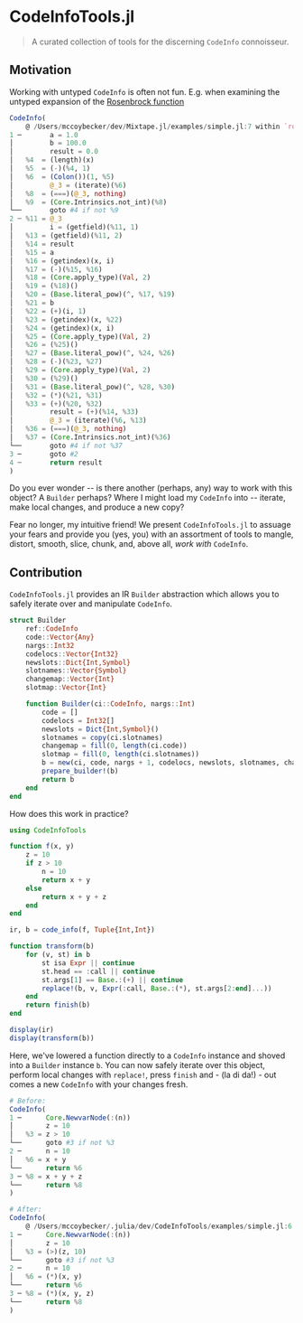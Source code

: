 # CodeInfoTools.jl

> A curated collection of tools for the discerning `CodeInfo` connoisseur.

## Motivation

Working with untyped `CodeInfo` is often not fun. E.g. when examining the untyped expansion of the [Rosenbrock function](https://en.wikipedia.org/wiki/Rosenbrock_function)

```julia
CodeInfo(
    @ /Users/mccoybecker/dev/Mixtape.jl/examples/simple.jl:7 within `rosenbrock'
1 ─       a = 1.0
│         b = 100.0
│         result = 0.0
│   %4  = (length)(x)
│   %5  = (-)(%4, 1)
│   %6  = (Colon())(1, %5)
│         @_3 = (iterate)(%6)
│   %8  = (===)(@_3, nothing)
│   %9  = (Core.Intrinsics.not_int)(%8)
└──       goto #4 if not %9
2 ┄ %11 = @_3
│         i = (getfield)(%11, 1)
│   %13 = (getfield)(%11, 2)
│   %14 = result
│   %15 = a
│   %16 = (getindex)(x, i)
│   %17 = (-)(%15, %16)
│   %18 = (Core.apply_type)(Val, 2)
│   %19 = (%18)()
│   %20 = (Base.literal_pow)(^, %17, %19)
│   %21 = b
│   %22 = (+)(i, 1)
│   %23 = (getindex)(x, %22)
│   %24 = (getindex)(x, i)
│   %25 = (Core.apply_type)(Val, 2)
│   %26 = (%25)()
│   %27 = (Base.literal_pow)(^, %24, %26)
│   %28 = (-)(%23, %27)
│   %29 = (Core.apply_type)(Val, 2)
│   %30 = (%29)()
│   %31 = (Base.literal_pow)(^, %28, %30)
│   %32 = (*)(%21, %31)
│   %33 = (+)(%20, %32)
│         result = (+)(%14, %33)
│         @_3 = (iterate)(%6, %13)
│   %36 = (===)(@_3, nothing)
│   %37 = (Core.Intrinsics.not_int)(%36)
└──       goto #4 if not %37
3 ─       goto #2
4 ┄       return result
)
```

Do you ever wonder -- is there another (perhaps, any) way to work with this object? A `Builder` perhaps? Where I might load my `CodeInfo` into -- iterate, make local changes, and produce a new copy?

Fear no longer, my intuitive friend! We present `CodeInfoTools.jl` to assuage your fears and provide you (yes, you) with an assortment of tools to mangle, distort, smooth, slice, chunk, and, above all, _work with_ `CodeInfo`.

## Contribution

`CodeInfoTools.jl` provides an IR `Builder` abstraction which allows you to safely iterate over and manipulate `CodeInfo`.

```julia
struct Builder
    ref::CodeInfo
    code::Vector{Any}
    nargs::Int32
    codelocs::Vector{Int32}
    newslots::Dict{Int,Symbol}
    slotnames::Vector{Symbol}
    changemap::Vector{Int}
    slotmap::Vector{Int}

    function Builder(ci::CodeInfo, nargs::Int)
        code = []
        codelocs = Int32[]
        newslots = Dict{Int,Symbol}()
        slotnames = copy(ci.slotnames)
        changemap = fill(0, length(ci.code))
        slotmap = fill(0, length(ci.slotnames))
        b = new(ci, code, nargs + 1, codelocs, newslots, slotnames, changemap, slotmap)
        prepare_builder!(b)
        return b
    end
end
```

How does this work in practice?

```julia
using CodeInfoTools

function f(x, y)
    z = 10
    if z > 10
        n = 10
        return x + y
    else
        return x + y + z
    end
end

ir, b = code_info(f, Tuple{Int,Int})

function transform(b)
    for (v, st) in b
        st isa Expr || continue
        st.head == :call || continue
        st.args[1] == Base.:(+) || continue
        replace!(b, v, Expr(:call, Base.:(*), st.args[2:end]...))
    end
    return finish(b)
end

display(ir)
display(transform(b))
```

Here, we've lowered a function directly to a `CodeInfo` instance and shoved into a `Builder` instance `b`. You can now safely iterate over this object, perform local changes with `replace!`, press `finish` and - (la di da!) - out comes a new `CodeInfo` with your changes fresh.

```julia
# Before:
CodeInfo(
1 ─      Core.NewvarNode(:(n))
│        z = 10
│   %3 = z > 10
└──      goto #3 if not %3
2 ─      n = 10
│   %6 = x + y
└──      return %6
3 ─ %8 = x + y + z
└──      return %8
)

# After:
CodeInfo(
    @ /Users/mccoybecker/.julia/dev/CodeInfoTools/examples/simple.jl:6 within `f'
1 ─      Core.NewvarNode(:(n))
│        z = 10
│   %3 = (>)(z, 10)
└──      goto #3 if not %3
2 ─      n = 10
│   %6 = (*)(x, y)
└──      return %6
3 ─ %8 = (*)(x, y, z)
└──      return %8
)
```
